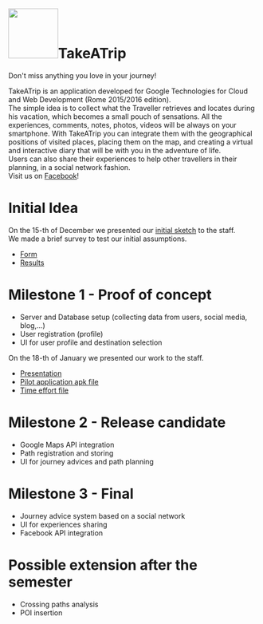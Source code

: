 # <img src="http://www.katadoryu.it/images/TakeATrip/Logo/LogoDef.png" width="100" height="100" />TakeATrip
Don't miss anything you love in your journey!

TakeATrip is an application developed for Google Technologies for Cloud and Web Development (Rome 2015/2016 edition).  
The simple idea is to collect what the Traveller retrieves and locates during his vacation, which becomes a small pouch of sensations. All the experiences, comments, notes, photos, videos will be always on your smartphone. With TakeATrip you can integrate them with the geographical positions of visited places, placing them on the map, and creating a virtual and interactive diary that will be with you in the adventure of life.  
Users can also share their experiences to help other travellers in their planning, in a social network fashion.  
Visit us on [Facebook](https://www.facebook.com/TakeATripAndroid/?ref=aymt_homepage_panel)!

# Initial Idea
On the 15-th of December we presented our [initial sketch](https://drive.google.com/file/d/0B4uEjaaHKUzgeWdneS1fOWw4SVk/view?usp=sharing) to the staff.  
We made a brief survey to test our initial assumptions.
* [Form](http://goo.gl/forms/hjVDd3tLq2)
* [Results](https://docs.google.com/forms/d/1n9uKqaEmyjwLud_UkX-K7g0x_Mleak6ntySzlvlE-xI/viewanalytics)

# Milestone 1 - Proof of concept
* Server and Database setup (collecting data from users, social media, blog,...)
* User registration (profile)
* UI for user profile and destination selection

On the 18-th of January we presented our work to the staff.
* [Presentation]()
* [Pilot application apk file](https://drive.google.com/a/studenti.uniroma1.it/file/d/0B0FHkIijDk2ha1pvZ1o4VGItanc/view?usp=sharing)
* [Time effort file](https://docs.google.com/a/studenti.uniroma1.it/spreadsheets/d/1tKu6xwchNxW2zoH1tnrCPVRw9B3wqaj5OwztRczQbiw/edit?usp=sharing)

# Milestone 2 - Release candidate
* Google Maps API integration
* Path registration and storing
* UI for journey advices and path planning

# Milestone 3 - Final
* Journey advice system based on a social network
* UI for experiences sharing
* Facebook API integration

# Possible extension after the semester
* Crossing paths analysis
* POI insertion
